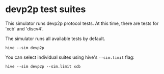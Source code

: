 # devp2p test suites

This simulator runs devp2p protocol tests. At this time, there are tests for 'xcb' and
'discv4'.

The simulator runs all available tests by default.

    hive --sim devp2p

You can select individual suites using hive's `--sim.limit` flag:

    hive --sim devp2p --sim.limit xcb

